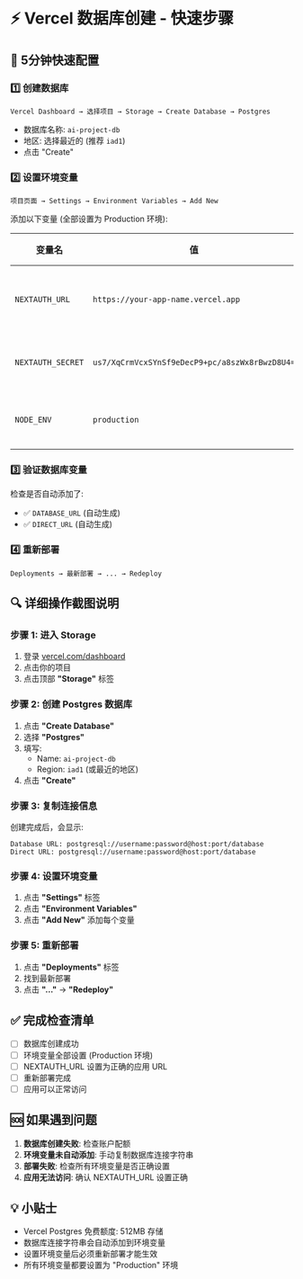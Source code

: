 # ⚡ Vercel 数据库创建 - 快速步骤

## 🎯 5分钟快速配置

### 1️⃣ 创建数据库
```
Vercel Dashboard → 选择项目 → Storage → Create Database → Postgres
```
- 数据库名称: `ai-project-db`
- 地区: 选择最近的 (推荐 `iad1`)
- 点击 "Create"

### 2️⃣ 设置环境变量
```
项目页面 → Settings → Environment Variables → Add New
```

添加以下变量 (全部设置为 Production 环境):

| 变量名 | 值 | 说明 |
|--------|-----|------|
| `NEXTAUTH_URL` | `https://your-app-name.vercel.app` | 你的应用 URL |
| `NEXTAUTH_SECRET` | `us7/XqCrmVcxSYnSf9eDecP9+pc/a8szWx8rBwzD8U4=` | 认证密钥 |
| `NODE_ENV` | `production` | 生产环境 |

### 3️⃣ 验证数据库变量
检查是否自动添加了:
- ✅ `DATABASE_URL` (自动生成)
- ✅ `DIRECT_URL` (自动生成)

### 4️⃣ 重新部署
```
Deployments → 最新部署 → ... → Redeploy
```

## 🔍 详细操作截图说明

### 步骤 1: 进入 Storage
1. 登录 [vercel.com/dashboard](https://vercel.com/dashboard)
2. 点击你的项目
3. 点击顶部 **"Storage"** 标签

### 步骤 2: 创建 Postgres 数据库
1. 点击 **"Create Database"**
2. 选择 **"Postgres"**
3. 填写:
   - Name: `ai-project-db`
   - Region: `iad1` (或最近的地区)
4. 点击 **"Create"**

### 步骤 3: 复制连接信息
创建完成后，会显示:
```
Database URL: postgresql://username:password@host:port/database
Direct URL: postgresql://username:password@host:port/database
```

### 步骤 4: 设置环境变量
1. 点击 **"Settings"** 标签
2. 点击 **"Environment Variables"**
3. 点击 **"Add New"** 添加每个变量

### 步骤 5: 重新部署
1. 点击 **"Deployments"** 标签
2. 找到最新部署
3. 点击 **"..."** → **"Redeploy"**

## ✅ 完成检查清单

- [ ] 数据库创建成功
- [ ] 环境变量全部设置 (Production 环境)
- [ ] NEXTAUTH_URL 设置为正确的应用 URL
- [ ] 重新部署完成
- [ ] 应用可以正常访问

## 🆘 如果遇到问题

1. **数据库创建失败**: 检查账户配额
2. **环境变量未自动添加**: 手动复制数据库连接字符串
3. **部署失败**: 检查所有环境变量是否正确设置
4. **应用无法访问**: 确认 NEXTAUTH_URL 设置正确

## 💡 小贴士

- Vercel Postgres 免费额度: 512MB 存储
- 数据库连接字符串会自动添加到环境变量
- 设置环境变量后必须重新部署才能生效
- 所有环境变量都要设置为 "Production" 环境
